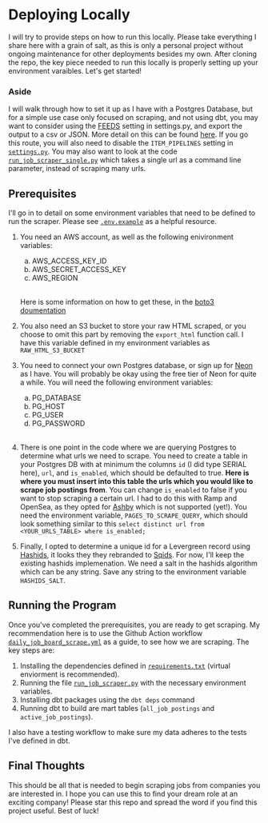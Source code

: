 # Deploying Locally

I will try to provide steps on how to run this locally. Please take everything I share here with a grain of salt, as this is only
a personal project without ongoing maintenance for other deployments besides my own. After cloning the repo, the key piece needed
to run this locally is properly setting up your environment varaibles. Let's get started!

### Aside
I will walk through how to set it up as I have with a
Postgres Database, but for a simple use case only focused on scraping, and not using dbt, you may want to consider using the
[FEEDS](https://docs.scrapy.org/en/latest/topics/feed-exports.html) setting in settings.py, and export the output to a csv or JSON.
More detail on this can be found [here](https://www.geeksforgeeks.org/scrapy-feed-exports/#). If you go this route, you will also need to disable the `ITEM_PIPELINES` setting in [`settings.py`](/job_board_scraper/job_board_scraper/settings.py). You may also want to look at the code [`run_job_scraper_single.py`](/job_board_scraper/run_job_scraper_single.py) which takes a single url as a command line parameter, instead of scraping many urls.

## Prerequisites

I'll go in to detail on some environment variables that need to be defined to run the scraper. Please see [`.env.example`](/.env.example) as a helpful resource.

1. You need an AWS account, as well as the following enivironment variables:
    <ol type="a">
    <li>AWS_ACCESS_KEY_ID</li>
    <li>AWS_SECRET_ACCESS_KEY</li>
    <li>AWS_REGION</li>
    </ol>
    <br>

    Here is some information on how to get these, in the [boto3 doumentation](https://boto3.amazonaws.com/v1/documentation/api/latest/guide/credentials.html)
2. You also need an S3 bucket to store your raw HTML scraped, or you choose to omit this part by removing the `export_html` function call. I have this variable defined in my environment variables as `RAW_HTML_S3_BUCKET`
3. You need to connect your own Postgres database, or sign up for [Neon](https://neon.tech) as I have. You will probably be okay using the free tier of Neon for quite a while. You will need the following environment variables:
    <ol type="a">
    <li>PG_DATABASE</li>
    <li>PG_HOST</li>
    <li>PG_USER</li>
    <li>PG_PASSWORD</li>
    </ol>
    <br>
4. There  is one point in the code where we are querying Postgres to determine what urls we need to scrape. You need to create a table in your Postgres DB with at minimum the columns `id` (I did type SERIAL here), `url`, and `is_enabled`, which should be defaulted to true. **Here is where you must insert into this table the urls which you would like to scrape job postings from**. You can change `is_enabled` to false if you want to stop scraping a certain url. I had to do this with Ramp and OpenSea, as they opted for [Ashby](https://www.ashbyhq.com/) which is not supported (yet!). You need the environment variable, `PAGES_TO_SCRAPE_QUERY`, which should look something similar to this `select distinct url from <YOUR_URLS_TABLE> where is_enabled;`

5. Finally, I opted to determine a unique id for a Levergreen record using [Hashids](https://github.com/davidaurelio/hashids-python), it looks they they rebranded to [Sqids](https://sqids.org/). For now, I'll keep the existing hashids implemenation. We need a salt in the hashids algorithm which can be any string. Save any string to the environment variable `HASHIDS_SALT`.

## Running the Program

Once you've completed the prerequisites, you are ready to get scraping. My recommendation here is to use the Github Action workflow [`daily_job_board_scrape.yml`](.github/workflows/daily_job_board_scrape.yml) as a guide, to see how we are scraping. The key steps are:


1. Installing the dependencies defined in [`requirements.txt`](/requirements.txt) (virtual enviorment is recommended).
2. Running the file [`run_job_scraper.py`](job_board_scraper/run_job_scraper_single.py) with the necessary environment variables.
3. Installing dbt packages using the `dbt deps` command
4. Running dbt to build are mart tables (`all_job_postings` and `active_job_postings`).

I also have a testing workflow to make sure my data adheres to the tests I've defined in dbt.

## Final Thoughts

This should be all that is needed to begin scraping jobs from companies you are interested in. I hope you can use this to find your dream role at an exciting company! Please star this repo and spread the word if you find this project useful. Best of luck!